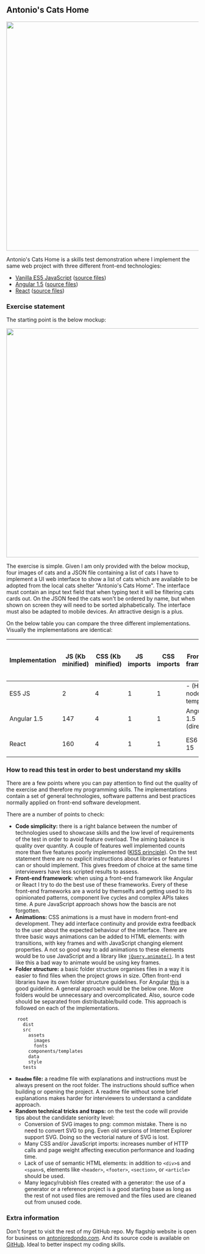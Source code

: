 ## Antonio's Cats Home

<img align="center" src="http://i.imgur.com/mv8lPf8.png" height="600px" />

Antonio's Cats Home is a skills test demonstration where I implement the same web project with three different front-end technologies:
- [Vanilla ES5 JavaScript](https://antonioredondo.github.io/AntoniosCatsHome/vanillaJavaScript/README.htm) ([source files](https://github.com/AntonioRedondo/AntoniosCatsHome/tree/master/vanillaJavaScript))
- [Angular 1.5](https://antonioredondo.github.io/AntoniosCatsHome/angular1.5/README.htm) ([source files](https://github.com/AntonioRedondo/AntoniosCatsHome/tree/master/angular1.5))
- [React](https://antonioredondo.github.io/AntoniosCatsHome/react/README.htm) ([source files](https://github.com/AntonioRedondo/AntoniosCatsHome/tree/master/react))

### Exercise statement

The starting point is the below mockup:

<img align="center" src="http://i.imgur.com/gouHjEJ.png" height="600px" />

The exercise is simple. Given I am only provided with the below mockup, four images of cats and a JSON file containing a list of cats I have to implement a UI web interface to show a list of cats which are available to be adopted from the local cats shelter "Antonio's Cats Home". The interface must contain an input text field that when typing text it will be filtering cats cards out. On the JSON feed the cats won't be ordered by name, but when shown on screen they will need to be sorted alphabetically. The interface must also be adapted to mobile devices. An attractive design is a plus.

On the below table you can compare the three different implementations. Visually the implementations are identical:

| Implementation | JS (Kb minified) | CSS (Kb minified) | JS imports | CSS imports | Front-end framework | Other libraries | CSS Framework | Animations | Selectable cards | Building tools | Server | Tests | Readme file | Project ready out of the box
| --- | --- | --- | --- | --- | --- | --- | --- | --- | --- | --- | --- | --- | --- | --- |
| ES5 JS | 2 | 4 | 1 | 1 | - (HTML node as template) | - | LESS (with BEM) | Yes | Yes | NPM, Gulp | Node.js | Karma, Jasmine, PhantomJS | HTML | On Dist folder |
| Angular 1.5 | 147 | 4 | 1 | 1 | Angular 1.5 (directive) | - | LESS (with BEM) | Yes | Yes | NPM, Gulp | Node.js | Karma, Jasmine, PhantomJS | HTML | On Dist folder |
| React | 160 | 4 | 1 | 1 | ES6 React 15 | Redux | LESS (with BEM) | Yes | Yes |  NPM, Gulp, Browserify | Node.js | Karma, Jasmine, PhantomJS | HTML | On Dist folder |

### How to read this test in order to best understand my skills
There are a few points where you can pay attention to find out the quality of the exercise and therefore my programming skills. The implementations contain a set of general technologies, software patterns and best practices normally applied on front-end software development.

There are a number of points to check:
- **Code simplicity:** there is a right balance between the number of technologies used to showcase skills and the low level of requirements of the test in order to avoid feature overload. The aiming balance is quality over quantity. A couple of features well implemented counts more than five features poorly implemented ([KISS principle](https://en.wikipedia.org/wiki/KISS_principle])). On the test statement there are no explicit instructions about libraries or features I can or should implement. This gives freedom of choice at the same time interviewers have less scripted results to assess.
- **Front-end framework:** when using a front-end framework like Angular or React I try to do the best use of these frameworks. Every of these front-end frameworks are a world by themselfs and getting used to its opinionated patterns, component live cycles and complex APIs takes time. A pure JavaScript approach shows how the bascis are not forgotten.
- **Animations:** CSS animations is a must have in modern front-end development. They add interface continuity and provide extra feedback to the user about the expected behaviour of the interface. There are three basic ways animations can be added to HTML elements: with transitions, with key frames and with JavaScript changing element properties. A not so good way to add animations to these elements would be to use JavaScript and a library like [`jQuery.animate()`](http://api.jquery.com/animate). In a test like this a bad way to animate would be using key frames.
- **Folder structure:** a basic folder structure organises files in a way it is easier to find files when the project grows in size. Often front-end libraries have its own folder structure guidelines. For Angular [this](http://stackoverflow.com/questions/18542353/angularjs-folder-structure) is a good guideline. A general approach would be the below one. More folders would be unnecessary and overcomplicated. Also, source code should be separated from distributable/build code. This approach is followed on each of the implementations.
```
    root
      dist
      src
        assets
          images
          fonts
        components/templates
        data
        style
      tests
```
- **`Readme` file:** a readme file with explanations and instructions must be always present on the root folder. The instructions should suffice when building or opening the project. A readme file without some brief explanations makes harder for interviewers to understand a candidate approach.
- **Random technical tricks and traps:** on the test the code will provide tips about the candidate seniority level:
  - Conversion of SVG images to png: common mistake. There is no need to convert SVG to png. Even old versions of Internet Explorer support SVG. Doing so the vectorial nature of SVG is lost.
  - Many CSS and/or JavaScript imports: increases number of HTTP calls and page weight affecting execution performance and loading time.
  - Lack of use of semantic HTML elements: in addition to `<div>`s and `<span>`s, elements like `<header>`, `<footer>`, `<section>`, or `<article>` should be used.
  - Many legacy/rubbish files created with a generator: the use of a generator or a reference project is a good starting base as long as the rest of not used files are removed and the files used are cleaned out from unused code.

### Extra information
Don't forget to visit the rest of my GitHub repo. My flagship website is open for business on [antonioredondo.com](http://antonioredondo.com). And its source code is available on [GitHub](https://github.com/AntonioRedondo/antonioredondo.com-v3). Ideal to better inspect my coding skills.
